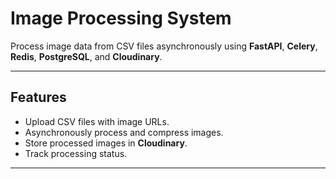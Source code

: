 
# Image Processing System

Process image data from CSV files asynchronously using **FastAPI**, **Celery**, **Redis**, **PostgreSQL**, and **Cloudinary**.

---

## Features
- Upload CSV files with image URLs.
- Asynchronously process and compress images.
- Store processed images in **Cloudinary**.
- Track processing status.

---

